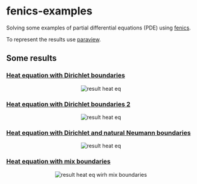 # fenics-examples
Solving some examples of partial differential equations (PDE) using
[fenics](https://fenicsproject.org/).

To represent the results use [paraview](https://www.paraview.org/).

## Some results

### [Heat equation with Dirichlet boundaries](https://github.com/planelles20/fenics-examples/tree/master/heatDirichlet)
<p align="center">
  <img src="https://github.com/planelles20/fenics-examples/blob/master/heatDirichlet/result/result.gif?raw=true" alt="result heat eq"/>
</p>

### [Heat equation with Dirichlet boundaries 2](https://github.com/planelles20/fenics-examples/tree/master/heatDirichlet2)
<p align="center">
  <img src="https://github.com/planelles20/fenics-examples/blob/master/heatDirichlet2/result/result.gif?raw=true" alt="result heat eq"/>
</p>

### [Heat equation with Dirichlet and natural Neumann boundaries](https://github.com/planelles20/fenics-examples/tree/master/heatNaturalNeumann)
<p align="center">
  <img src="https://github.com/planelles20/fenics-examples/blob/master/heatNaturalNeumann/result/result.gif?raw=true" alt="result heat eq"/>
</p>

### [Heat equation with mix boundaries](https://github.com/planelles20/fenics-examples/tree/master/heatMixBoundaries)
<p align="center">
  <img src="https://github.com/planelles20/fenics-examples/blob/master/heatMixBoundaries/result/result.gif?raw=true" alt="result heat eq wirh mix boundaries"/>
</p>
